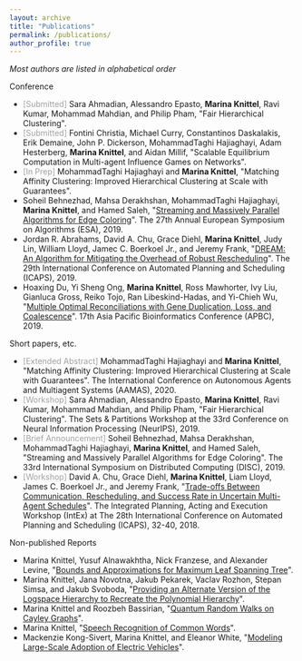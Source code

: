 ```yaml
---
layout: archive
title: "Publications"
permalink: /publications/
author_profile: true
---
```

*Most authors are listed in alphabetical order*

Conference
* <span style="color:#A0A0A0">[Submitted]</span> Sara Ahmadian, Alessandro Epasto, **Marina Knittel**, Ravi Kumar, Mohammad Mahdian, and Philip Pham, "Fair Hierarchical Clustering".
* <span style="color:#A0A0A0">[Submitted]</span> Fontini Christia, Michael Curry, Constantinos Daskalakis, Erik Demaine, John P. Dickerson, MohammadTaghi Hajiaghayi, Adam Hesterberg, **Marina Knittel**, and Aidan Millif, "Scalable Equilibrium Computation in Multi-agent Influence Games on Networks".
* <span style="color:#A0A0A0">[In Prep]</span> MohammadTaghi Hajiaghayi and **Marina Knittel**, "Matching Affinity Clustering: Improved Hierarchical Clustering at Scale with Guarantees".
* Soheil Behnezhad, Mahsa Derakhshan, MohammadTaghi Hajiaghayi, **Marina Knittel**, and Hamed Saleh, "[Streaming and Massively Parallel Algorithms for Edge Coloring](https://mknittel.github.io/publications/Behnezhad-et-al-ESA-2019)". The 27th Annual European Symposium on Algorithms (ESA), 2019.
* Jordan R. Abrahams, David A. Chu, Grace Diehl, **Marina Knittel**, Judy Lin, William Lloyd, Jamec C. Boerkoel Jr., and Jeremy Frank, "[DREAM: An Algorithm for Mitigating the Overhead of Robust Rescheduling](https://mknittel.github.io/publications/Abrahams-et-al-ICAPS-2019)". The 29th International Conference on Automated Planning and Scheduling (ICAPS), 2019.
* Hoaxing  Du,  Yi  Sheng  Ong,  **Marina  Knittel**,  Ross  Mawhorter,  Ivy  Liu,  Gianluca  Gross,  Reiko Tojo, Ran Libeskind-Hadas, and Yi-Chieh Wu, "[Multiple Optimal Reconciliations with Gene Duplication,  Loss,  and  Coalescence](https://mknittel.github.io/publications/Du-et-al-APBC-2019)". 17th Asia Pacific Bioinformatics Conference (APBC), 2019.

Short papers, etc.
* <span style="color:#A0A0A0">[Extended Abstract]</span> MohammadTaghi Hajiaghayi and **Marina Knittel**, "Matching Affinity Clustering: Improved Hierarchical Clustering at Scale with Guarantees". The International Conference on Autonomous Agents and Multiagent Systems (AAMAS), 2020.
* <span style="color:#A0A0A0">[Workshop]</span> Sara Ahmadian, Alessandro Epasto, **Marina Knittel**, Ravi Kumar, Mohammad Mahdian, and Philip Pham, "Fair Hierarchical Clustering". The Sets & Partitions Workshop at the 33rd Conference on Neural Information Processing (NeurIPS), 2019. 
* <span style="color:#A0A0A0">[Brief Announcement]</span> Soheil Behnezhad, Mahsa Derakhshan, MohammadTaghi Hajiaghayi, **Marina Knittel**, and Hamed Saleh, "Streaming and Massively Parallel Algorithms for Edge Coloring". The 33rd International Symposium on Distributed Computing (DISC), 2019.
* <span style="color:#A0A0A0">[Workshop]</span> David A. Chu, Grace Diehl, **Marina Knittel**, Liam Lloyd, James C. Boerkoel Jr., and Jeremy Frank, "[Trade-offs Between Communication, Rescheduling, and Success Rate in Uncertain Multi-Agent Schedules](https://mknittel.github.io/publications/Chu-et-al-INTEX-2018)".  The Integrated Planning, Acting and Execution Workshop (IntEx) at The 28th International Conference on Automated Planning and Scheduling (ICAPS), 32-40, 2018.

Non-published Reports
* Marina Knittel, Yusuf Alnawakhtha, Nick Franzese, and Alexander Levine, "[Bounds and Approximations for Maximum Leaf Spanning Tree](https://mknittel.github.io/publications/Max-Leaf-Spanning-Tree)".
* Marina Knittel, Jana Novotna, Jakub Pekarek, Vaclav Rozhon, Stepan Simsa, and Jakub Svoboda, "[Providing an Alternate Version of the Logspace Hierarchy to Recreate the Polynomial Hierarchy](https://mknittel.github.io/publications/Polynomial-Hierarchy)".
* Marina Knittel and Roozbeh Bassirian, "[Quantum Random Walks on Cayley Graphs](https://mknittel.github.io/publications/Quantum-Random-Walks)". 
* Marina Knittel, "[Speech Recognition of Common Words](https://mknittel.github.io/publications/Speech-Recognition)".
* Mackenzie Kong-Sivert, Marina Knittel, and Eleanor White, "[Modeling Large-Scale Adoption of Electric Vehicles](https://mknittel.github.io/publications/Modeling-Vehicle-Adoption)".
